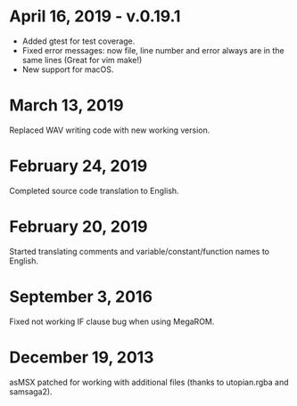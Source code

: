 # April 16, 2019 - v.0.19.1

- Added gtest for test coverage.
- Fixed error messages: now file, line number and error always are in the 
    same lines (Great for vim make!)
- New support for macOS.

# March 13, 2019

Replaced WAV writing code with new working version.


# February 24, 2019

Completed source code translation to English.


# February 20, 2019

Started translating comments and variable/constant/function names to English.


# September 3, 2016

Fixed not working IF clause bug when using MegaROM.


# December 19, 2013

asMSX patched for working with additional files (thanks to utopian.rgba and samsaga2).
